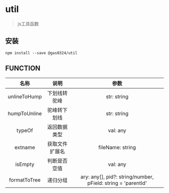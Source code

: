 # util

> js工具函数


## 安装
```shell
npm install --save @gas0324/util
```

## FUNCTION

| 名称         | 说明           | 参数                                                         |
| :-:          | :-:            | :-:                                                          |
| unlineToHump | 下划线转驼峰   | str: string                                                  |
| humpToUnline | 驼峰转下划线   | str: string                                                  |
| typeOf       | 返回数据类型   | val: any                                                     |
| extname      | 获取文件扩展名 | fileName: string                                             |
| isEmpty      | 判断是否空值   | val: any                                                     |
| formatToTree | 递归分组       | ary: any[], pid?: string/number, pField: string = 'parentId' |